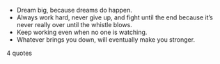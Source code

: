  - Dream big, because dreams do happen.
 - Always work hard, never give up, and fight until the end because it’s never really over until the whistle blows.
 - Keep working even when no one is watching.
 - Whatever brings you down, will eventually make you stronger.

4 quotes